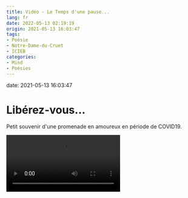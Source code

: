 ```yaml
---
title: Vidéo - Le Temps d'une pause...
lang: fr
date: 2022-05-13 02:19:19
origin: 2021-05-13 16:03:47
tags:
- Poésie
- Notre-Dame-du-Cruet
- ICIEB
categories:
- Mind
- Poésies
---
```


date: 2021-05-13 16:03:47

# Libérez-vous...
Petit souvenir d'une promenade en amoureux en période de COVID19.
<!-- more -->

<video autosize="true" controls>
  <source src="/uploads/images/Kerma/20210513160347-LE_TEMPS_D_UNE_PAUSE-IMG_2227.mp4" type="video/mp4">
</video>
